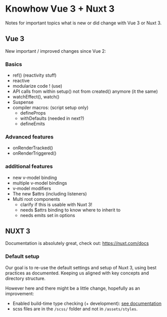 # Knowhow Vue 3 + Nuxt 3

Notes for important topics what is new or did change with Vue 3 or Nuxt 3.

## Vue 3

New important / improved changes since Vue 2:

### Basics

* ref() (reactivity stuff)
* reactive
* modularize code ! (use)
* API calls from within setup() not from created() anymore (it the same)
* watchEffect(), watch()
* Suspense
* compiler macros: (script setup only)
  * defineProps
  * withDefaults (needed in next?)
  * defineEmits

### Advanced features

* onRenderTracked()
* onRenderTriggered()

### additional features

* new v-model binding
* multiple v-model bindings
* v-model modifiers
* The new $attrs (including listeners)
* Multi root components
  * clarify if this is usable with Nuxt 3!
  * needs $attrs binding to know where to inherit to
  * needs emits set in options

## NUXT 3

Documentation is absolutely great, check out: <https://nuxt.com/docs>

### Default setup

Our goal is to re-use the default settings and setup of Nuxt 3, using best practices as documented. Keeping us aligned with key concepts and directory structure.

However here and there might be a little change, hopefully as an improvement:

* Enabled build-time type checking (+ development): [see documentation](https://nuxt.com/docs/api/configuration/nuxt-config#typecheck)
* scss files are in the `/scss/` folder and not in `/assets/styles`.
